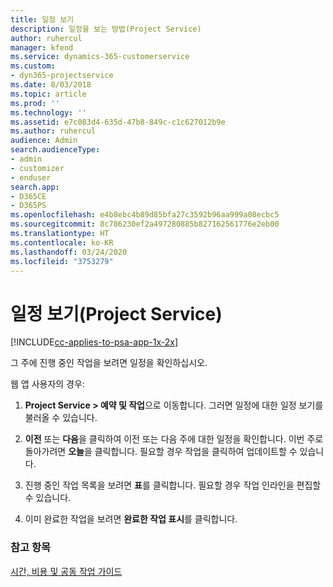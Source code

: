 ```yaml
---
title: 일정 보기
description: 일정을 보는 방법(Project Service)
author: ruhercul
manager: kfend
ms.service: dynamics-365-customerservice
ms.custom:
- dyn365-projectservice
ms.date: 8/03/2018
ms.topic: article
ms.prod: ''
ms.technology: ''
ms.assetid: e7c083d4-635d-47b8-849c-c1c627012b9e
ms.author: ruhercul
audience: Admin
search.audienceType:
- admin
- customizer
- enduser
search.app:
- D365CE
- D365PS
ms.openlocfilehash: e4b8ebc4b89d85bfa27c3592b96aa999a08ecbc5
ms.sourcegitcommit: 8c786230ef2a497280885b827162561776e2eb00
ms.translationtype: HT
ms.contentlocale: ko-KR
ms.lasthandoff: 03/24/2020
ms.locfileid: "3753279"
---
```

# <a name="view-your-schedule-project-service"></a>일정 보기(Project Service)

[!INCLUDE[cc-applies-to-psa-app-1x-2x](../includes/cc-applies-to-psa-app-1x-2x.md)]

그 주에 진행 중인 작업을 보려면 일정을 확인하십시오.  
  
 웹 앱 사용자의 경우:  
  
1.  **Project Service > 예약 및 작업**으로 이동합니다. 그러면 일정에 대한 일정 보기를 불러올 수 있습니다.  
  
2.  **이전** 또는 **다음**을 클릭하여 이전 또는 다음 주에 대한 일정을 확인합니다. 이번 주로 돌아가려면 **오늘**을 클릭합니다. 필요할 경우 작업을 클릭하여 업데이트할 수 있습니다.  
  
3.  진행 중인 작업 목록을 보려면 **표**를 클릭합니다. 필요할 경우 작업 인라인을 편집할 수 있습니다.  
  
4.  이미 완료한 작업을 보려면 **완료한 작업 표시**를 클릭합니다.  
  
### <a name="see-also"></a>참고 항목  
 [시간, 비용 및 공동 작업 가이드](../project-service/time-expense-collaboration-guide.md)
